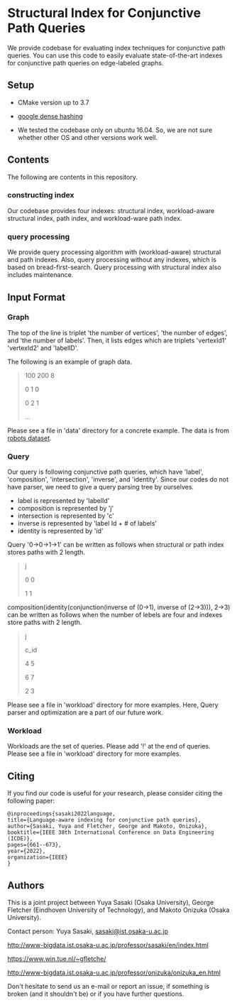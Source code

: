 # Structural Index for Conjunctive Path Queries

We provide codebase for evaluating index techniques for conjunctive path queries.
You can use this code to easily evaluate state-of-the-art indexes for conjunctive path queries on edge-labeled graphs.


## Setup

- CMake version up to 3.7

- [google dense hashing](https://github.com/sparsehash/sparsehash)

- We tested the codebase only on ubuntu 16.04. So, we are not sure whether other OS and other versions work well.

## Contents
The following are contents in this repository.
### constructing index
Our codebase provides four indexes: structural index, workload-aware structural index, path index, and workload-ware path index.

### query processing
We provide query processing algorithm with (workload-aware) structural and path indexes. Also, query processing without any indexes, which is based on bread-first-search.
Query processing with structural index also includes maintenance.

## Input Format
### Graph

The top of the line is triplet 'the number of vertices', 'the number of edges', and 'the number of labels'.
Then, it lists edges which are triplets 'vertexId1' 'vertexId2' and 'labelID'.

The following is an example of graph data.
> 100 200 8
>
> 0 1 0
>
> 0 2 1
>
> ...

Please see a file in 'data' directory for a concrete example. The data is from [robots dataset](http://tinyurl.com/gnexfoy).

### Query
Our query is following conjunctive path queries, which have 'label', 'composition', 'intersection', 'inverse', and 'identity'.
Since our codes do not have parser, we need to give a query parsing tree by ourselves.

- label is represented by 'labelId'
- composition is represented by 'j'
- intersection is represented by 'c'
- inverse is represented by 'label Id + # of labels'
- identity is represented by 'id'

Query '0->0->1->1' can be written as follows when structural or path index stores paths with 2 length.
> j
>
> 0 0
>
> 1 1

composition(identity(conjunction(inverse of (0->1), inverse of (2->3))), 2->3) can be written as follows when the number of lebels are four and indexes store paths with 2 length.
> j
>
> c_id
>
> 4 5
>
> 6 7
>
> 2 3

Please see a file in 'workload' directory for more examples.
Here, Query parser and optimization are a part of our future work.

### Workload
Workloads are the set of queries. Please add '!' at the end of queries.
Please see a file in 'workload' directory for more examples.

## Citing
If you find our code is useful for your research, please consider citing the following paper:

    @inproceedings{sasaki2022language,
    title={Language-aware indexing for conjunctive path queries},
    author={Sasaki, Yuya and Fletcher, George and Makoto, Onizuka},
    booktitle={IEEE 38th International Conference on Data Engineering (ICDE)},
    pages={661--673},
    year={2022},
    organization={IEEE}
    }

## Authors

This is a joint project between Yuya Sasaki (Osaka University), George Fletcher (Eindhoven University of Technology), and Makoto Onizuka (Osaka University).

Contact person: Yuya Sasaki, sasaki@ist.osaka-u.ac.jp

http://www-bigdata.ist.osaka-u.ac.jp/professor/sasaki/en/index.html

https://www.win.tue.nl/~gfletche/

http://www-bigdata.ist.osaka-u.ac.jp/professor/onizuka/onizuka_en.html

Don't hesitate to send us an e-mail or report an issue, if something is broken (and it shouldn't be) or if you have further questions.
